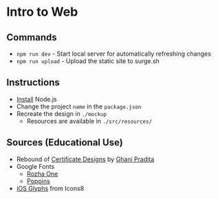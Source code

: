 # Intro to Web

## Commands

- `npm run dev` - Start local server for automatically refreshing changes
- `npm run upload` - Upload the static site to surge.sh

## Instructions

- [Install](https://nodejs.org/en/download/) Node.js
- Change the project `name` in the `package.json`
- Recreate the design in `./mockup`
  - Resources are available in `./src/resources/`

## Sources (Educational Use)
- Rebound of [Certificate Designs](https://dribbble.com/shots/3707876-Certificate-Designs) by [Ghani Pradita](https://dribbble.com/ghanipradita)
- Google Fonts
  - [Rozha One](https://fonts.google.com/specimen/Rozha+One)
  - [Poppins](https://fonts.google.com/specimen/Poppins)
- [iOS Glyphs](https://icons8.com/icons/ios-glyphs) from Icons8
